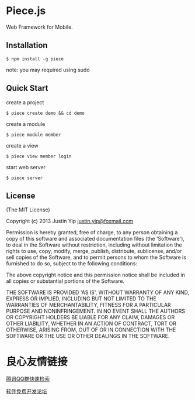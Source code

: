 Piece.js
=====

Web Framework for Mobile.

## Installation

    $ npm install -g piece

note: you may required using sudo

## Quick Start

  create a project
  
    $ piece create demo && cd demo
    
  create a module
  
    $ piece module member
    
  create a view
  
    $ piece view member login
    
  start web server
  
    $ piece server    
    
## License

(The MIT License)

Copyright (c) 2013 Justin Yip justin.yip@foxmail.com

Permission is hereby granted, free of charge, to any person obtaining
a copy of this software and associated documentation files (the
'Software'), to deal in the Software without restriction, including
without limitation the rights to use, copy, modify, merge, publish,
distribute, sublicense, and/or sell copies of the Software, and to
permit persons to whom the Software is furnished to do so, subject to
the following conditions:

The above copyright notice and this permission notice shall be
included in all copies or substantial portions of the Software.

THE SOFTWARE IS PROVIDED 'AS IS', WITHOUT WARRANTY OF ANY KIND,
EXPRESS OR IMPLIED, INCLUDING BUT NOT LIMITED TO THE WARRANTIES OF
MERCHANTABILITY, FITNESS FOR A PARTICULAR PURPOSE AND NONINFRINGEMENT.
IN NO EVENT SHALL THE AUTHORS OR COPYRIGHT HOLDERS BE LIABLE FOR ANY
CLAIM, DAMAGES OR OTHER LIABILITY, WHETHER IN AN ACTION OF CONTRACT,
TORT OR OTHERWISE, ARISING FROM, OUT OF OR IN CONNECTION WITH THE
SOFTWARE OR THE USE OR OTHER DEALINGS IN THE SOFTWARE.


 # 良心友情链接

[腾讯QQ群快速检索](http://u.720life.cn/s/8cf73f7c)

[软件免费开发论坛](http://u.720life.cn/s/bbb01dc0)